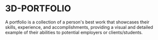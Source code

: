 # 3D-PORTFOLIO
 A portfolio is a collection of a person's best work that showcases their skills, experience, and accomplishments, providing a visual and detailed example of their abilities to potential employers or clients/students. 
